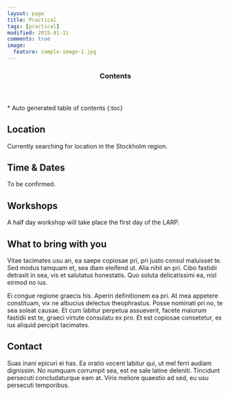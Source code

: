 ```yaml
---
layout: page
title: Practical
tags: [practical]
modified: 2015-01-11
comments: true
image:
  feature: sample-image-1.jpg
---
```


<section id="table-of-contents" class="toc">
  <header>
    <h3>Contents</h3>
  </header>
<div id="drawer" markdown="1">
*  Auto generated table of contents
{:toc}
</div>
</section><!-- /#table-of-contents -->

## Location

Currently searching for location in the Stockholm region.

## Time & Dates

To be confirmed.

## Workshops

A half day workshop will take place the first day of the LARP.

## What to bring with you

Vitae tacimates usu an, ea saepe copiosae pri, pri justo consul maluisset te. Sed modus tamquam et, sea diam eleifend ut. Alia nihil an pri. Cibo fastidii detraxit in sea, vis et salutatus honestatis. Quo soluta delicatissimi ea, nisl eirmod no ius.

Ei congue regione graecis his. Aperiri definitionem ea pri. At mea appetere constituam, vix ne albucius delectus theophrastus. Posse nominati pri no, te sea soleat causae. Et cum labitur perpetua assueverit, facete maiorum fastidii est te, graeci virtute consulatu ex pro. Et est copiosae consetetur, ex ius aliquid percipit tacimates.

## Contact

Suas inani epicuri ei has. Ea oratio vocent labitur qui, ut mel ferri audiam dignissim. No numquam corrumpit sea, est ne sale latine deleniti. Tincidunt persecuti concludaturque eam at. Viris meliore quaestio ad sed, eu usu persecuti temporibus.

